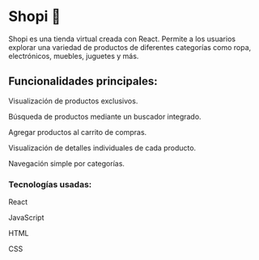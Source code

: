 # Shopi 🛒

Shopi es una tienda virtual creada con React.
Permite a los usuarios explorar una variedad de productos de diferentes categorías como ropa, electrónicos, muebles, juguetes y más.

## Funcionalidades principales:
Visualización de productos exclusivos.

Búsqueda de productos mediante un buscador integrado.

Agregar productos al carrito de compras.

Visualización de detalles individuales de cada producto.

Navegación simple por categorías.

### Tecnologías usadas:
React

JavaScript

HTML

CSS
